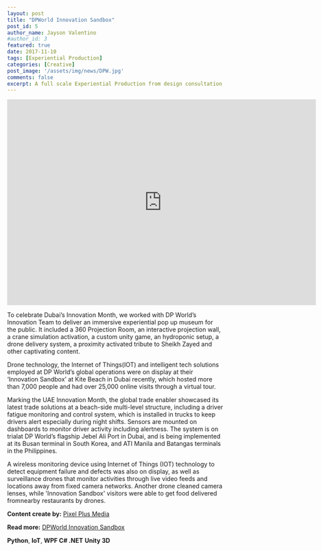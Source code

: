 ```yaml
---
layout: post
title: "DPWorld Innovation Sandbox"
post_id: 5
author_name: Jayson Valentino
#author_id: 3
featured: true
date: 2017-11-10
tags: [Experiential Production]
categories: [Creative]
post_image: '/assets/img/news/DPW.jpg'
comments: false
excerpt: A full scale Experiential Production from design consultation, experience development, digital implementation, content development and on-site management.
---
```


<iframe title="vimeo-player" src="https://player.vimeo.com/video/279167309?h=9c45a021df" width="720" height="480" frameborder="0" allowfullscreen></iframe>
<br/>
<p>To celebrate Dubai’s Innovation Month, we worked with DP World’s Innovation Team to deliver an immersive experiential pop up museum for the public. It included a 360 Projection Room, an interactive projection wall, a crane simulation activation, a custom unity game, an hydroponic setup, a drone delivery system, a proximity activated tribute to Sheikh Zayed and other captivating content.</p>
<p>Drone technology, the Internet of Things(IOT) and intelligent tech solutions employed at DP World’s global operations were on display at their ‘Innovation Sandbox’ at Kite Beach in Dubai recently, which hosted more than 7,000 people and had over 25,000 online visits through a virtual tour.</p>
<p>Marking the UAE Innovation Month, the global trade enabler showcased its latest trade solutions at a beach-side multi-level structure, including a driver fatigue monitoring and control system, which is installed in trucks to keep drivers alert especially during night shifts. Sensors are mounted on dashboards to monitor driver activity including alertness. The system is on trialat DP World’s flagship Jebel Ali Port in Dubai, and is being implemented at its Busan terminal in South Korea, and ATI Manila and Batangas terminals in the Philippines.</p><p>A wireless monitoring device using Internet of Things (IOT) technology to detect equipment failure and defects was also on display, as well as surveillance drones that monitor activities through live video feeds and locations away from fixed camera networks. Another drone cleaned camera lenses, while 'Innovation Sandbox' visitors were able to get food delivered fromnearby restaurants by drones.</p>

<p><b>Content create by:</b> <a href="https://pixelplusmedia.com">Pixel Plus Media</a></p>
<span><b>Read more:</b> <a href="https://pixelplusmedia.com/portfolio/dpworld-sandbox/">DPWorld Innovation Sandbox</a></span>

<p><b>Python</b>, <b>IoT</b>, <b>WPF C# .NET</b> <b>Unity 3D</b></p>

